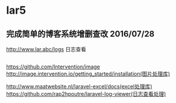 # lar5

## 完成简单的博客系统增删查改 2016/07/28

http://www.lar.abc/logs     日志查看

## 
https://github.com/Intervention/image
http://image.intervention.io/getting_started/installation(图片处理库)

http://www.maatwebsite.nl/laravel-excel/docs(excel处理库)
https://github.com/rap2hpoutre/laravel-log-viewer(日志查看处理)
